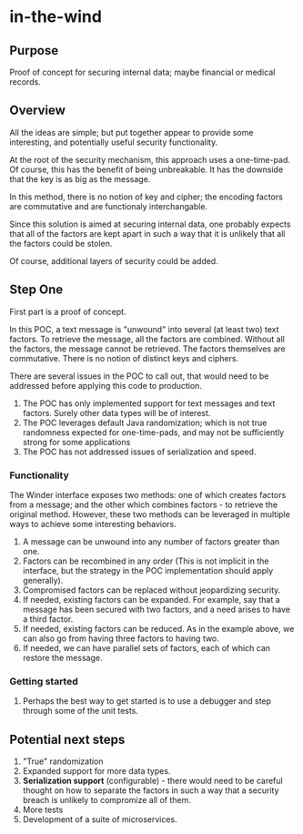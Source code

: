 # in-the-wind

## Purpose
Proof of concept for securing internal data; maybe financial or medical records.

## Overview
All the ideas are simple; but put together appear to provide some interesting, and potentially useful security functionality. 

At the root of the security mechanism, this approach uses a one-time-pad.  Of course, this has the benefit of being unbreakable.  It has the downside that the key is as big as the message.

In this method, there is no notion of key and cipher; the encoding factors are commutative and are functionaly interchangable.

Since this solution is aimed at securing internal data, one probably expects that all of the factors are kept apart in such a way that it is unlikely that all the factors could be stolen.  

Of course, additional layers of security could be added.

## Step One
First part is a proof of concept.  

In this POC, a text message is "unwound" into several (at least two) text factors.  To retrieve the message, all the factors are combined.  Without all the factors, the message cannot be retrieved.  The factors themselves are commutative.  There is no notion of distinct keys and ciphers.

There are several issues in the POC to call out, that would need to be addressed before applying this code to production.
1. The POC has only implemented support for text messages and text factors.  Surely other data types will be of interest.
1. The POC leverages default Java randomization; which is not true randomness expected for one-time-pads, and may not be sufficiently strong for some applications
1. The POC has not addressed issues of serialization and speed.

### Functionality
The Winder interface exposes two methods: one of which creates factors from a message; and the other which combines factors - to retrieve the original method.
However, these two methods can be leveraged in multiple ways to achieve some interesting behaviors.
1. A message can be unwound into any number of factors greater than one.
1. Factors can be recombined in any order (This is not implicit in the interface, but the strategy in the POC implementation should apply generally).
1. Compromised factors can be replaced without jeopardizing security.
1. If needed, existing factors can be expanded.  For example, say that a message has been secured with two factors, and a need arises to have a third factor.
1. If needed, existing factors can be reduced.  As in the example above, we can also go from having three factors to having two.
1. If needed, we can have parallel sets of factors, each of which can restore the message.



### Getting started
1. Perhaps the best way to get started is to use a debugger and step through some of the unit tests.

## Potential next steps
1. "True" randomization
1. Expanded support for more data types.
1. **Serialization support** (configurable) - there would need to be careful thought on how to separate the factors in such a way that a security breach is unlikely to compromize all of them.
1. More tests
1. Development of a suite of microservices.




